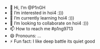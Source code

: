 - 👋 Hi, I’m @P1nGH
- 👀 I’m interested in hoi4 :)))
- 🌱 I’m currently learning hoi4 :)))
- 💞️ I’m looking to collaborate on hoi4 :)))
- 📫 How to reach me #p1ng9713
- 😄 Pronouns: ...
- ⚡ Fun fact: I like deep battle its quiet good

<!---
P1nGH/P1nGH is a ✨ special ✨ repository because its `README.md` (this file) appears on your GitHub profile.
You can click the Preview link to take a look at your changes.
--->
